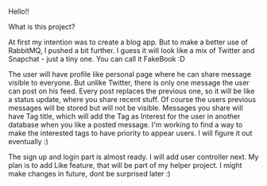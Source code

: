 Hello!!

What is this project? 

At first my intention was to create a blog app.
But to make a better use of RabbitMQ, I pushed a bit further. I guess it will look like a mix of Twitter and Snapchat - just a tiny one. You can call it FakeBook :D


The user will have profile like personal page where he can share message visible to everyone.
But unlike Twitter, there is only one message the user can post on his feed. Every post replaces the previous one, so it will be like a status update, where you share recent stuff. Of course the users previous messages will be stored but will not be visible. Messages you share will have Tag title, which will add the Tag as Interest for the user in another database when you like a posted message. I'm working to find a way to make the interested tags to have priority to appear users. I will figure it out eventually :)


The sign up and login part is almost ready. I will add user controller next. My plan is to add Like feature, that will be part of my helper project. I might make changes in future, dont be surprised later :)
